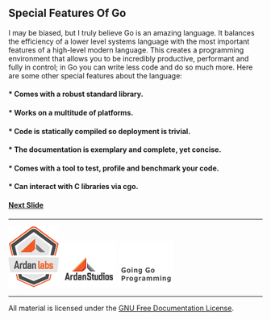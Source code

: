 ## Special Features Of Go

I may be biased, but I truly believe Go is an amazing language. It balances the efficiency of a lower level systems language with the most important features of a high-level modern language. This creates a programming environment that allows you to be incredibly productive, performant and fully in control; in Go you can write less code and do so much more. Here are some other special features about the language:

#### * Comes with a robust standard library.

#### * Works on a multitude of platforms.

#### * Code is statically compiled so deployment is trivial.

#### * The documentation is exemplary and complete, yet concise.

#### * Comes with a tool to test, profile and benchmark your code.

#### * Can interact with C libraries via cgo.

#### [Next Slide](slide2.md)
___
[![GoingGo Training](../../images/ggt_logo.png)](http://www.goinggotraining.net)
[![Ardan Studios](../../images/ardan_logo.png)](http://www.ardanstudios.com)
[![GoingGo Blog](../../images/ggb_logo.png)](http://www.goinggo.net)
___
All material is licensed under the [GNU Free Documentation License](https://github.com/ArdanStudios/gotraining/blob/master/LICENSE).
